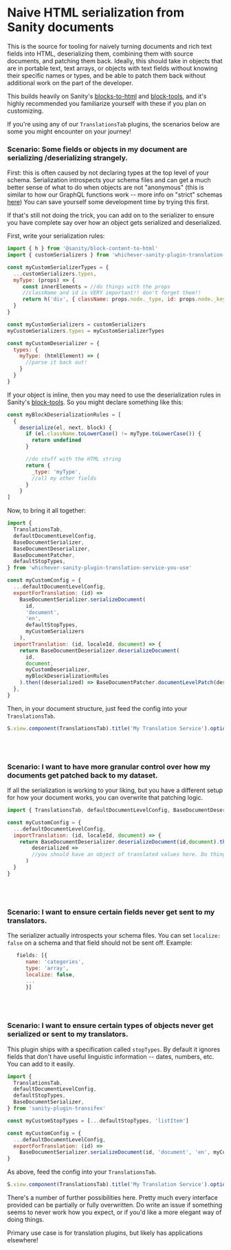 # Naive HTML serialization from Sanity documents

This is the source for tooling for naively turning documents and rich text fields into HTML, deserializing them, combining them with source documents, and patching them back. Ideally, this should take in objects that are in portable text, text arrays, or objects with text fields without knowing their specific names or types, and be able to patch them back without additional work on the part of the developer.

This builds heavily on Sanity's [blocks-to-html](https://github.com/sanity-io/block-content-to-html) and [block-tools](https://github.com/sanity-io/sanity/tree/next/packages/@sanity/block-tools), and it's highly recommended you familiarize yourself with these if you plan on customizing.

If you're using any of our `TranslationsTab` plugins, the scenarios below are some you might encounter on your journey!

### Scenario: Some fields or objects in my document are serializing /deserializing strangely.

First: this is often caused by not declaring types at the top level of your schema. Serialization introspects your schema files and can get a much better sense of what to do when objects are not "anonymous" (this is similar to how our GraphQL functions work -- more info on "strict" schemas [here](https://www.sanity.io/docs/graphql#33ec7103289a)) You can save yourself some development time by trying this first.

If that's still not doing the trick, you can add on to the serializer to ensure you have complete say over how an object gets serialized and deserialized.

First, write your serialization rules:

```javascript
import { h } from '@sanity/block-content-to-html'
import { customSerializers } from 'whichever-sanity-plugin-translation-service-you-use'

const myCustomSerializerTypes = {
  ...customSerializers.types,
  myType: (props) => {
     const innerElements = //do things with the props
     //className and id is VERY important!! don't forget them!!
     return h('div', { className: props.node._type, id: props.node._key }, innerElements)
  }
}

const myCustomSerializers = customSerializers
myCustomSerializers.types = myCustomSerializerTypes

const myCustomDeserializer = {
  types: {
    myType: (htmlElement) => {
      //parse it back out!
    }
  }
}

```

If your object is inline, then you may need to use the deserialization rules in Sanity's [block-tools](https://github.com/sanity-io/sanity/tree/next/packages/@sanity/block-tools). So you might declare something like this:

```javascript
const myBlockDeserializationRules = [
  {
    deserialize(el, next, block) {
      if (el.className.toLowerCase() != myType.toLowerCase()) {
        return undefined
      }

      //do stuff with the HTML string
      return {
        _type: 'myType',
        //all my other fields
      }
    }
]
```

Now, to bring it all together:

```javascript
import {
  TranslationsTab,
  defaultDocumentLevelConfig,
  BaseDocumentSerializer,
  BaseDocumentDeserializer,
  BaseDocumentPatcher,
  defaultStopTypes,
} from 'whichever-sanity-plugin-translation-service-you-use'

const myCustomConfig = {
  ...defaultDocumentLevelConfig,
  exportForTranslation: (id) =>
    BaseDocumentSerializer.serializeDocument(
      id,
      'document',
      'en',
      defaultStopTypes,
      myCustomSerializers
    ),
  importTranslation: (id, localeId, document) => {
    return BaseDocumentDeserializer.deserializeDocument(
      id,
      document,
      myCustomDeserializer,
      myBlockDeserializationRules
    ).then((deserialized) => BaseDocumentPatcher.documentLevelPatch(deserialized, id, localeId))
  },
}
```

Then, in your document structure, just feed the config into your `TranslationsTab`.

```javascript
S.view.component(TranslationsTab).title('My Translation Service').options(myCustomConfig)
```

<br />
<br />

### Scenario: I want to have more granular control over how my documents get patched back to my dataset.

If all the serialization is working to your liking, but you have a different setup for how your document works, you can overwrite that patching logic.

```javascript
import { TranslationsTab, defaultDocumentLevelConfig, BaseDocumentDeserializer } from 'whichever-sanity-plugin-translation-service-you-use'

const myCustomConfig = {
  ...defaultDocumentLevelConfig,
  importTranslation: (id, localeId, document) => {
    return BaseDocumentDeserializer.deserializeDocument(id,document).then(
        deserialized =>
        //you should have an object of translated values here. Do things with them!
      )
  }
}
```

<br />
<br />

### Scenario: I want to ensure certain fields never get sent to my translators.

The serializer actually introspects your schema files. You can set `localize: false` on a schema and that field should not be sent off. Example:

```javascript
   fields: [{
      name: 'categories',
      type: 'array',
      localize: false,
      ...
      }]
```

<br /> 
<br />

### Scenario: I want to ensure certain types of objects never get serialized or sent to my translators.

This plugin ships with a specification called `stopTypes`. By default it ignores fields that don't have useful linguistic information -- dates, numbers, etc. You can add to it easily.

```javascript
import {
  TranslationsTab,
  defaultDocumentLevelConfig,
  defaultStopTypes,
  BaseDocumentSerializer,
} from 'sanity-plugin-transifex'

const myCustomStopTypes = [...defaultStopTypes, 'listItem']

const myCustomConfig = {
  ...defaultDocumentLevelConfig,
  exportForTranslation: (id) =>
    BaseDocumentSerializer.serializeDocument(id, 'document', 'en', myCustomStopTypes),
}
```

As above, feed the config into your `TranslationsTab`.

```javascript
S.view.component(TranslationsTab).title('My Translation Service').options(myCustomConfig)
```

There's a number of further possibilities here. Pretty much every interface provided can be partially or fully overwritten. Do write an issue if something seems to never work how you expect, or if you'd like a more elegant way of doing things.

Primary use case is for translation plugins, but likely has applications elsewhere!
